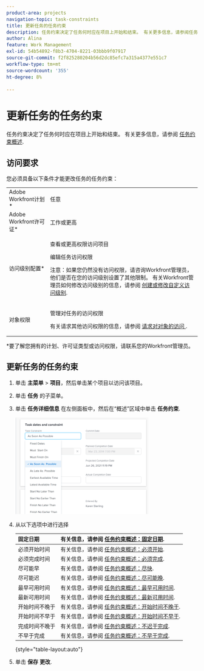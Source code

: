 ```yaml
---
product-area: projects
navigation-topic: task-constraints
title: 更新任务的任务约束
description: 任务约束决定了任务何时应在项目上开始和结束。 有关更多信息，请参阅任务约束概述。
author: Alina
feature: Work Management
exl-id: 54b54892-f8b3-4704-8221-03bbb9f07917
source-git-commit: f2f825280204b56d2dc85efc7a315a4377e551c7
workflow-type: tm+mt
source-wordcount: '355'
ht-degree: 8%

---
```


# 更新任务的任务约束

任务约束决定了任务何时应在项目上开始和结束。 有关更多信息，请参阅 [任务约束概述](../../../manage-work/tasks/task-constraints/task-constraint-overview.md).

## 访问要求

您必须具备以下条件才能更改任务的任务约束：

<table style="table-layout:auto"> 
 <col> 
 <col> 
 <tbody> 
  <tr> 
   <td role="rowheader">Adobe Workfront计划*</td> 
   <td> <p>任意 </p> </td> 
  </tr> 
  <tr> 
   <td role="rowheader">Adobe Workfront许可证*</td> 
   <td> <p>工作或更高</p> </td> 
  </tr> 
  <tr> 
   <td role="rowheader">访问级别配置*</td> 
   <td> <p>查看或更高权限访问项目</p> <p>编辑任务访问权限</p> <p>注意：如果您仍然没有访问权限，请咨询Workfront管理员，他们是否在您的访问级别设置了其他限制。 有关Workfront管理员如何修改访问级别的信息，请参阅 <a href="../../../administration-and-setup/add-users/configure-and-grant-access/create-modify-access-levels.md" class="MCXref xref">创建或修改自定义访问级别</a>.</p> </td> 
  </tr> 
  <tr> 
   <td role="rowheader">对象权限</td> 
   <td> <p>管理对任务的访问权限 </p> <p>有关请求其他访问权限的信息，请参阅 <a href="../../../workfront-basics/grant-and-request-access-to-objects/request-access.md" class="MCXref xref">请求对对象的访问 </a>.</p> </td> 
  </tr> 
 </tbody> 
</table>

&#42;要了解您拥有的计划、许可证类型或访问权限，请联系您的Workfront管理员。

## 更新任务的任务约束

1. 单击 **主菜单** > **项目**，然后单击某个项目以访问该项目。
1. 单击 **任务** 的子菜单。
1. 单击 **任务详细信息** 在左侧面板中，然后在“概述”区域中单击 **任务约束**.

   ![](assets/task-constraint-all-options-in-overview-350x254.png)

1. 从以下选项中进行选择

   | 固定日期 | 有关信息，请参阅 [任务约束概述：固定日期](../../../manage-work/tasks/task-constraints/fixed-dates.md). |
   |---|---|
   | 必须开始时间 | 有关信息，请参阅 [任务约束概述：必须开始](../../../manage-work/tasks/task-constraints/must-start-on.md). |
   | 必须完成时间 | 有关信息，请参阅 [任务约束概述：必须完成](../../../manage-work/tasks/task-constraints/must-finish-on.md). |
   | 尽可能早 | 有关信息，请参阅 [任务约束概述：尽快](../../../manage-work/tasks/task-constraints/as-soon-as-possible.md). |
   | 尽可能迟 | 有关信息，请参阅 [任务约束概述：尽可能晚](../../../manage-work/tasks/task-constraints/as-late-as-possible.md). |
   | 最早可用时间 | 有关信息，请参阅 [任务约束概述：最早可用时间](../../../manage-work/tasks/task-constraints/earliest-available-time.md). |
   | 最新可用时间 | 有关信息，请参阅 [任务约束概述：最新可用时间](../../../manage-work/tasks/task-constraints/latest-available-time.md). |
   | 开始时间不晚于 | 有关信息，请参阅 [任务约束概述：开始时间不晚于](../../../manage-work/tasks/task-constraints/start-no-later-than.md). |
   | 开始时间不早于 | 有关信息，请参阅 [任务约束概述：开始时间不早于](../../../manage-work/tasks/task-constraints/start-no-earlier-than.md). |
   | 完成时间不晚于 | 有关信息，请参阅 [任务约束概述：不迟于完成](../../../manage-work/tasks/task-constraints/finish-no-later-than.md). |
   | 不早于完成 | 有关信息，请参阅 [任务约束概述：不早于完成](../../../manage-work/tasks/task-constraints/finish-no-earlier-than.md). |

   {style="table-layout:auto"}

1. 单击 **保存** **更改**.

 
